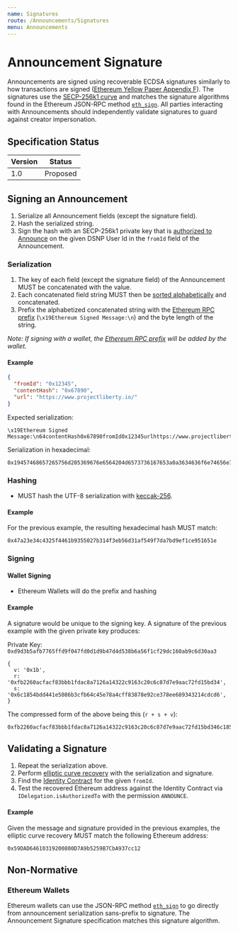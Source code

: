 ```yaml
---
name: Signatures
route: /Announcements/Signatures
menu: Announcements
---
```


# Announcement Signature

Announcements are signed using recoverable ECDSA signatures similarly to how transactions are signed ([Ethereum Yellow Paper Appendix F](https://ethereum.github.io/yellowpaper/paper.pdf)).
The signatures use the [SECP-256k1 curve](https://link.springer.com/chapter/10.1007%2F978-3-662-44893-9_12)
and matches the signature algorithms found in the Ethereum JSON-RPC method [`eth_sign`](https://eth.wiki/json-rpc/API#eth_sign).
All parties interacting with Announcements should independently validate signatures to guard against creator impersonation.

## Specification Status

| Version | Status   |
| ------  | -------- |
| 1.0     | Proposed |


## Signing an Announcement

1. Serialize all Announcement fields (except the signature field).
1. Hash the serialized string.
1. Sign the hash with an SECP-256k1 private key that is [authorized to Announce](/Identity/Overview) on the given DSNP User Id in the `fromId` field of the Announcement.

### Serialization

1. The key of each field (except the signature field) of the Announcement MUST be concatenated with the value.
1. Each concatenated field string MUST then be [sorted alphabetically](http://www.unicode.org/reports/tr10/) and concatenated.
1. Prefix the alphabetized concatenated string with the [Ethereum RPC prefix](https://eth.wiki/json-rpc/API#eth_sign) (`\x19Ethereum Signed Message:\n`) and the byte length of the string.

*Note: If signing with a wallet, the [Ethereum RPC prefix](https://eth.wiki/json-rpc/API#eth_sign) will be added by the wallet.*

#### Example

```json
{
  "fromId": "0x12345",
  "contentHash": "0x67890",
  "url": "https://www.projectliberty.io/"
}
```

Expected serialization:

```
\x19Ethereum Signed Message:\n64contentHash0x67890fromId0x12345urlhttps://www.projectliberty.io/
```

Serialization in hexadecimal:

```
0x19457468657265756d205369676e6564204d6573736167653a0a3634636f6e74656e74486173683078363738393066726f6d49643078313233343575726c68747470733a2f2f7777772e70726f6a6563746c6962657274792e696f2f
```

### Hashing

- MUST hash the UTF-8 serialization with [keccak-256](https://keccak.team/files/Keccak-submission-3.pdf).

#### Example

For the previous example, the resulting hexadecimal hash MUST match:

```
0x47a23e34c4325f4461b9355027b314f3eb56d31af549f7da7bd9ef1ce951651e
```


### Signing

#### Wallet Signing

- Ethereum Wallets will do the prefix and hashing

#### Example

A signature would be unique to the signing key.
A signature of the previous example with the given private key produces:

Private Key: `0xd9d3b5afb7765ffd9f047fd0d1d9b47d4d538b6a56f1cf29dc160ab9c6d30aa3`

```
{
  v: '0x1b',
  r: '0xfb2260acfacf83bbb1fdac8a7126a14322c9163c20c6c87d7e9aac72fd15bd34',
  s: '0x6c1854bdd441e5086b3cfb64c45e78a4cff83878e92ce378ee689343214cdcd6',
}
```

The compressed form of the above being this (`r + s + v`):

```
0xfb2260acfacf83bbb1fdac8a7126a14322c9163c20c6c87d7e9aac72fd15bd346c1854bdd441e5086b3cfb64c45e78a4cff83878e92ce378ee689343214cdcd61b
```

## Validating a Signature

1. Repeat the serialization above.
1. Perform [elliptic curve recovery](https://web.archive.org/web/20170921160141/http://cs.ucsb.edu/~koc/ccs130h/notes/ecdsa-cert.pdf) with the serialization and signature.
1. Find the [Identity Contract](/Identity/Overview) for the given `fromId`.
1. Test the recovered Ethereum address against the Identity Contract via `IDelegation.isAuthorizedTo` with the permission `ANNOUNCE`.

#### Example

Given the message and signature provided in the previous examples, the elliptic curve recovery MUST match the following Ethereum address:

```
0x59DAD64610319200800D7A9b5259B7CbA937cc12
```

## Non-Normative

### Ethereum Wallets

Ethereum wallets can use the JSON-RPC method [`eth_sign`](https://eth.wiki/json-rpc/API#eth_sign)
to go directly from announcement serialization sans-prefix to signature.
The Announcement Signature specification matches this signature algorithm.
